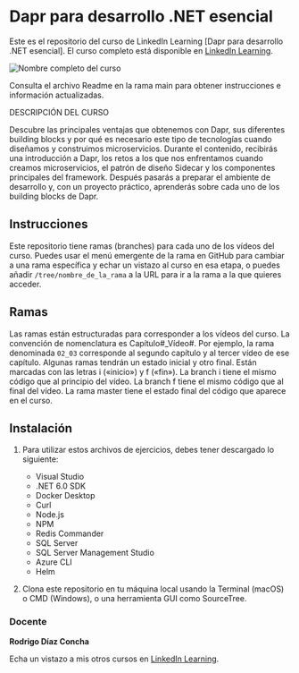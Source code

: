 # Dapr para desarrollo .NET esencial

Este es el repositorio del curso de LinkedIn Learning [Dapr para desarrollo .NET esencial]. El curso completo está disponible en [LinkedIn Learning][lil-course-url].

![Nombre completo del curso][lil-thumbnail-url] 

Consulta el archivo Readme en la rama main para obtener instrucciones e información actualizadas.

DESCRIPCIÓN DEL CURSO

Descubre las principales ventajas que obtenemos con Dapr, sus diferentes building blocks y por qué es necesario este tipo de tecnologías cuando diseñamos y construimos microservicios. Durante el contenido, recibirás una introducción a Dapr, los retos a los que nos enfrentamos cuando creamos microservicios, el patrón de diseño Sidecar y los componentes principales del framework. Después pasarás a preparar el ambiente de desarrollo y, con un proyecto práctico, aprenderás sobre cada uno de los building blocks de Dapr.

## Instrucciones

Este repositorio tiene ramas (branches) para cada uno de los vídeos del curso. Puedes usar el menú emergente de la rama en GitHub para cambiar a una rama específica y echar un vistazo al curso en esa etapa, o puedes añadir `/tree/nombre_de_la_rama` a la URL para ir a la rama a la que quieres acceder.

## Ramas

Las ramas están estructuradas para corresponder a los vídeos del curso. La convención de nomenclatura es Capítulo#_Vídeo#. Por ejemplo, la rama denominada `02_03` corresponde al segundo capítulo y al tercer vídeo de ese capítulo. Algunas ramas tendrán un estado inicial y otro final. Están marcadas con las letras i («inicio») y f («fin»). La branch i tiene el mismo código que al principio del vídeo. La branch f tiene el mismo código que al final del vídeo. La rama master tiene el estado final del código que aparece en el curso.

## Instalación

1. Para utilizar estos archivos de ejercicios, debes tener descargado lo siguiente:
   - Visual Studio
   - .NET 6.0 SDK
   - Docker Desktop
   - Curl
   - Node.js
   - NPM
   - Redis Commander
   - SQL Server
   - SQL Server Management Studio
   - Azure CLI
   - Helm

2. Clona este repositorio en tu máquina local usando la Terminal (macOS) o CMD (Windows), o una herramienta GUI como SourceTree.


### Docente

**Rodrigo Díaz Concha**

Echa un vistazo a mis otros cursos en [LinkedIn Learning](https://www.linkedin.com/learning/instructors/rodrigo-diaz-concha).

[lil-course-url]: https://www.linkedin.com/learning/dapr-para-desarrollo-dot-net-esencial
[lil-thumbnail-url]: https://media-exp1.licdn.com/dms/image/C560DAQHuRxU_wWojlw/learning-public-crop_675_1200/0/1644335837002?e=1645099200&v=beta&t=OeXDVjTys8HvLq8s_1sOsXD8F9R_IrhUnf5vO2VX9DM
